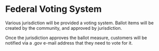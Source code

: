 # Federal Voting System

Various jurisdiction will be provided a voting system. Ballot items will be created by the community, and approved by jurisdiction.

Once the jurisdiction approves the ballot measure, customers will be notified via a .gov e-mail address that they need to vote for it.
